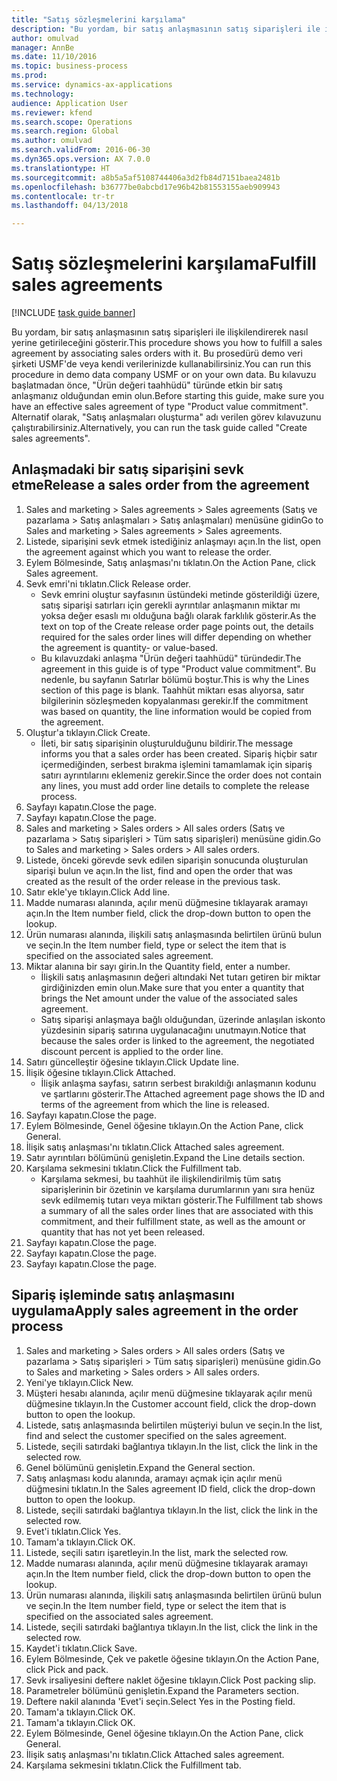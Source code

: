 ```yaml
--- 
title: "Satış sözleşmelerini karşılama"
description: "Bu yordam, bir satış anlaşmasının satış siparişleri ile ilişkilendirerek nasıl yerine getirileceğini gösterir."
author: omulvad
manager: AnnBe
ms.date: 11/10/2016
ms.topic: business-process
ms.prod: 
ms.service: dynamics-ax-applications
ms.technology: 
audience: Application User
ms.reviewer: kfend
ms.search.scope: Operations
ms.search.region: Global
ms.author: omulvad
ms.search.validFrom: 2016-06-30
ms.dyn365.ops.version: AX 7.0.0
ms.translationtype: HT
ms.sourcegitcommit: a8b5a5af5108744406a3d2fb84d7151baea2481b
ms.openlocfilehash: b36777be0abcbd17e96b42b81553155aeb909943
ms.contentlocale: tr-tr
ms.lasthandoff: 04/13/2018

---
```

# <a name="fulfill-sales-agreements"></a><span data-ttu-id="4acea-103">Satış sözleşmelerini karşılama</span><span class="sxs-lookup"><span data-stu-id="4acea-103">Fulfill sales agreements</span></span>

[!INCLUDE [task guide banner](../../includes/task-guide-banner.md)]

<span data-ttu-id="4acea-104">Bu yordam, bir satış anlaşmasının satış siparişleri ile ilişkilendirerek nasıl yerine getirileceğini gösterir.</span><span class="sxs-lookup"><span data-stu-id="4acea-104">This procedure shows you how to fulfill a sales agreement by associating sales orders with it.</span></span> <span data-ttu-id="4acea-105">Bu prosedürü demo veri şirketi USMF'de veya kendi verilerinizde kullanabilirsiniz.</span><span class="sxs-lookup"><span data-stu-id="4acea-105">You can run this procedure in demo data company USMF or on your own data.</span></span> <span data-ttu-id="4acea-106">Bu kılavuzu başlatmadan önce, "Ürün değeri taahhüdü" türünde etkin bir satış anlaşmanız olduğundan emin olun.</span><span class="sxs-lookup"><span data-stu-id="4acea-106">Before starting this guide, make sure you have an effective sales agreement of type "Product value commitment".</span></span> <span data-ttu-id="4acea-107">Alternatif olarak, "Satış anlaşmaları oluşturma" adı verilen görev kılavuzunu çalıştırabilirsiniz.</span><span class="sxs-lookup"><span data-stu-id="4acea-107">Alternatively, you can run the task guide called "Create sales agreements".</span></span>  




## <a name="release-a-sales-order-from-the-agreement"></a><span data-ttu-id="4acea-108">Anlaşmadaki bir satış siparişini sevk etme</span><span class="sxs-lookup"><span data-stu-id="4acea-108">Release a sales order from the agreement</span></span>
1. <span data-ttu-id="4acea-109">Sales and marketing > Sales agreements > Sales agreements (Satış ve pazarlama > Satış anlaşmaları > Satış anlaşmaları) menüsüne gidin</span><span class="sxs-lookup"><span data-stu-id="4acea-109">Go to Sales and marketing > Sales agreements > Sales agreements.</span></span>
2. <span data-ttu-id="4acea-110">Listede, siparişini sevk etmek istediğiniz anlaşmayı açın.</span><span class="sxs-lookup"><span data-stu-id="4acea-110">In the list, open the agreement against which you want to release the order.</span></span>
3. <span data-ttu-id="4acea-111">Eylem Bölmesinde, Satış anlaşması'nı tıklatın.</span><span class="sxs-lookup"><span data-stu-id="4acea-111">On the Action Pane, click Sales agreement.</span></span>
4. <span data-ttu-id="4acea-112">Sevk emri'ni tıklatın.</span><span class="sxs-lookup"><span data-stu-id="4acea-112">Click Release order.</span></span>
    * <span data-ttu-id="4acea-113">Sevk emrini oluştur sayfasının üstündeki metinde gösterildiği üzere, satış siparişi satırları için gerekli ayrıntılar anlaşmanın miktar mı yoksa değer esaslı mı olduğuna bağlı olarak farklılık gösterir.</span><span class="sxs-lookup"><span data-stu-id="4acea-113">As the text on top of the  Create release order page points out, the details required for the sales order lines will differ depending on whether the agreement is quantity- or value-based.</span></span>  
    * <span data-ttu-id="4acea-114">Bu kılavuzdaki anlaşma "Ürün değeri taahhüdü" türündedir.</span><span class="sxs-lookup"><span data-stu-id="4acea-114">The agreement in this guide is of type "Product value commitment".</span></span> <span data-ttu-id="4acea-115">Bu nedenle, bu sayfanın Satırlar bölümü boştur.</span><span class="sxs-lookup"><span data-stu-id="4acea-115">This is why the Lines section of this page is blank.</span></span> <span data-ttu-id="4acea-116">Taahhüt miktarı esas alıyorsa, satır bilgilerinin sözleşmeden kopyalanması gerekir.</span><span class="sxs-lookup"><span data-stu-id="4acea-116">If the commitment was based on quantity, the line information would be copied from the agreement.</span></span>  
5. <span data-ttu-id="4acea-117">Oluştur'a tıklayın.</span><span class="sxs-lookup"><span data-stu-id="4acea-117">Click Create.</span></span>
    * <span data-ttu-id="4acea-118">İleti, bir satış siparişinin oluşturulduğunu bildirir.</span><span class="sxs-lookup"><span data-stu-id="4acea-118">The message informs you that a sales order has been created.</span></span> <span data-ttu-id="4acea-119">Sipariş hiçbir satır içermediğinden, serbest bırakma işlemini tamamlamak için sipariş satırı ayrıntılarını eklemeniz gerekir.</span><span class="sxs-lookup"><span data-stu-id="4acea-119">Since the order does not contain any lines, you must add order line details to complete the release process.</span></span>   
6. <span data-ttu-id="4acea-120">Sayfayı kapatın.</span><span class="sxs-lookup"><span data-stu-id="4acea-120">Close the page.</span></span>
7. <span data-ttu-id="4acea-121">Sayfayı kapatın.</span><span class="sxs-lookup"><span data-stu-id="4acea-121">Close the page.</span></span>
8. <span data-ttu-id="4acea-122">Sales and marketing > Sales orders > All sales orders (Satış ve pazarlama > Satış siparişleri > Tüm satış siparişleri) menüsüne gidin.</span><span class="sxs-lookup"><span data-stu-id="4acea-122">Go to Sales and marketing > Sales orders > All sales orders.</span></span>
9. <span data-ttu-id="4acea-123">Listede, önceki görevde sevk edilen siparişin sonucunda oluşturulan siparişi bulun ve açın.</span><span class="sxs-lookup"><span data-stu-id="4acea-123">In the list, find and open the order that was created as the result of the order release in the previous task.</span></span>
10. <span data-ttu-id="4acea-124">Satır ekle'ye tıklayın.</span><span class="sxs-lookup"><span data-stu-id="4acea-124">Click Add line.</span></span>
11. <span data-ttu-id="4acea-125">Madde numarası alanında, açılır menü düğmesine tıklayarak aramayı açın.</span><span class="sxs-lookup"><span data-stu-id="4acea-125">In the Item number field, click the drop-down button to open the lookup.</span></span>
12. <span data-ttu-id="4acea-126">Ürün numarası alanında, ilişkili satış anlaşmasında belirtilen ürünü bulun ve seçin.</span><span class="sxs-lookup"><span data-stu-id="4acea-126">In the Item number field, type or select the item that is specified on the associated sales agreement.</span></span>
13. <span data-ttu-id="4acea-127">Miktar alanına bir sayı girin.</span><span class="sxs-lookup"><span data-stu-id="4acea-127">In the Quantity field, enter a number.</span></span>
    * <span data-ttu-id="4acea-128">İlişkili satış anlaşmasının değeri altındaki Net tutarı getiren bir miktar girdiğinizden emin olun.</span><span class="sxs-lookup"><span data-stu-id="4acea-128">Make sure that you enter a quantity that brings the Net amount under the value of the associated sales agreement.</span></span>  
    * <span data-ttu-id="4acea-129">Satış siparişi anlaşmaya bağlı olduğundan, üzerinde anlaşılan iskonto yüzdesinin sipariş satırına uygulanacağını unutmayın.</span><span class="sxs-lookup"><span data-stu-id="4acea-129">Notice that because the sales order is linked to the agreement, the negotiated discount percent is applied to the order line.</span></span>  
14. <span data-ttu-id="4acea-130">Satırı güncelleştir öğesine tıklayın.</span><span class="sxs-lookup"><span data-stu-id="4acea-130">Click Update line.</span></span>
15. <span data-ttu-id="4acea-131">İlişik öğesine tıklayın.</span><span class="sxs-lookup"><span data-stu-id="4acea-131">Click Attached.</span></span>
    * <span data-ttu-id="4acea-132">İlişik anlaşma sayfası, satırın serbest bırakıldığı anlaşmanın kodunu ve şartlarını gösterir.</span><span class="sxs-lookup"><span data-stu-id="4acea-132">The Attached agreement page shows the ID and terms of the agreement from which the line is released.</span></span>  
16. <span data-ttu-id="4acea-133">Sayfayı kapatın.</span><span class="sxs-lookup"><span data-stu-id="4acea-133">Close the page.</span></span>
17. <span data-ttu-id="4acea-134">Eylem Bölmesinde, Genel öğesine tıklayın.</span><span class="sxs-lookup"><span data-stu-id="4acea-134">On the Action Pane, click General.</span></span>
18. <span data-ttu-id="4acea-135">İlişik satış anlaşması'nı tıklatın.</span><span class="sxs-lookup"><span data-stu-id="4acea-135">Click Attached sales agreement.</span></span>
19. <span data-ttu-id="4acea-136">Satır ayrıntıları bölümünü genişletin.</span><span class="sxs-lookup"><span data-stu-id="4acea-136">Expand the Line details section.</span></span>
20. <span data-ttu-id="4acea-137">Karşılama sekmesini tıklatın.</span><span class="sxs-lookup"><span data-stu-id="4acea-137">Click the Fulfillment tab.</span></span>
    * <span data-ttu-id="4acea-138">Karşılama sekmesi, bu taahhüt ile ilişkilendirilmiş tüm satış siparişlerinin bir özetinin ve karşılama durumlarının yanı sıra henüz sevk edilmemiş tutarı veya miktarı gösterir.</span><span class="sxs-lookup"><span data-stu-id="4acea-138">The Fulfillment tab shows a summary of all the sales order lines that are associated with this commitment, and their fulfillment state, as well as the amount or quantity that has not yet been released.</span></span>   
21. <span data-ttu-id="4acea-139">Sayfayı kapatın.</span><span class="sxs-lookup"><span data-stu-id="4acea-139">Close the page.</span></span>
22. <span data-ttu-id="4acea-140">Sayfayı kapatın.</span><span class="sxs-lookup"><span data-stu-id="4acea-140">Close the page.</span></span>
23. <span data-ttu-id="4acea-141">Sayfayı kapatın.</span><span class="sxs-lookup"><span data-stu-id="4acea-141">Close the page.</span></span>

## <a name="apply-sales-agreement-in-the-order-process"></a><span data-ttu-id="4acea-142">Sipariş işleminde satış anlaşmasını uygulama</span><span class="sxs-lookup"><span data-stu-id="4acea-142">Apply sales agreement in the order process</span></span>
1. <span data-ttu-id="4acea-143">Sales and marketing > Sales orders > All sales orders (Satış ve pazarlama > Satış siparişleri > Tüm satış siparişleri) menüsüne gidin.</span><span class="sxs-lookup"><span data-stu-id="4acea-143">Go to Sales and marketing > Sales orders > All sales orders.</span></span>
2. <span data-ttu-id="4acea-144">Yeni'ye tıklayın.</span><span class="sxs-lookup"><span data-stu-id="4acea-144">Click New.</span></span>
3. <span data-ttu-id="4acea-145">Müşteri hesabı alanında, açılır menü düğmesine tıklayarak açılır menü düğmesine tıklayın.</span><span class="sxs-lookup"><span data-stu-id="4acea-145">In the Customer account field, click the drop-down button to open the lookup.</span></span>
4. <span data-ttu-id="4acea-146">Listede, satış anlaşmasında belirtilen müşteriyi bulun ve seçin.</span><span class="sxs-lookup"><span data-stu-id="4acea-146">In the list, find and select the customer specified on the sales agreement.</span></span>
5. <span data-ttu-id="4acea-147">Listede, seçili satırdaki bağlantıya tıklayın.</span><span class="sxs-lookup"><span data-stu-id="4acea-147">In the list, click the link in the selected row.</span></span>
6. <span data-ttu-id="4acea-148">Genel bölümünü genişletin.</span><span class="sxs-lookup"><span data-stu-id="4acea-148">Expand the General section.</span></span>
7. <span data-ttu-id="4acea-149">Satış anlaşması kodu alanında, aramayı açmak için açılır menü düğmesini tıklatın.</span><span class="sxs-lookup"><span data-stu-id="4acea-149">In the Sales agreement ID field, click the drop-down button to open the lookup.</span></span>
8. <span data-ttu-id="4acea-150">Listede, seçili satırdaki bağlantıya tıklayın.</span><span class="sxs-lookup"><span data-stu-id="4acea-150">In the list, click the link in the selected row.</span></span>
9. <span data-ttu-id="4acea-151">Evet'i tıklatın.</span><span class="sxs-lookup"><span data-stu-id="4acea-151">Click Yes.</span></span>
10. <span data-ttu-id="4acea-152">Tamam'a tıklayın.</span><span class="sxs-lookup"><span data-stu-id="4acea-152">Click OK.</span></span>
11. <span data-ttu-id="4acea-153">Listede, seçili satırı işaretleyin.</span><span class="sxs-lookup"><span data-stu-id="4acea-153">In the list, mark the selected row.</span></span>
12. <span data-ttu-id="4acea-154">Madde numarası alanında, açılır menü düğmesine tıklayarak aramayı açın.</span><span class="sxs-lookup"><span data-stu-id="4acea-154">In the Item number field, click the drop-down button to open the lookup.</span></span>
13. <span data-ttu-id="4acea-155">Ürün numarası alanında, ilişkili satış anlaşmasında belirtilen ürünü bulun ve seçin.</span><span class="sxs-lookup"><span data-stu-id="4acea-155">In the Item number field, type or select the item that is specified on the associated sales agreement.</span></span>
14. <span data-ttu-id="4acea-156">Listede, seçili satırdaki bağlantıya tıklayın.</span><span class="sxs-lookup"><span data-stu-id="4acea-156">In the list, click the link in the selected row.</span></span>
15. <span data-ttu-id="4acea-157">Kaydet'i tıklatın.</span><span class="sxs-lookup"><span data-stu-id="4acea-157">Click Save.</span></span>
16. <span data-ttu-id="4acea-158">Eylem Bölmesinde, Çek ve paketle öğesine tıklayın.</span><span class="sxs-lookup"><span data-stu-id="4acea-158">On the Action Pane, click Pick and pack.</span></span>
17. <span data-ttu-id="4acea-159">Sevk irsaliyesini deftere naklet öğesine tıklayın.</span><span class="sxs-lookup"><span data-stu-id="4acea-159">Click Post packing slip.</span></span>
18. <span data-ttu-id="4acea-160">Parametreler bölümünü genişletin.</span><span class="sxs-lookup"><span data-stu-id="4acea-160">Expand the Parameters section.</span></span>
19. <span data-ttu-id="4acea-161">Deftere nakil alanında 'Evet'i seçin.</span><span class="sxs-lookup"><span data-stu-id="4acea-161">Select Yes in the Posting field.</span></span>
20. <span data-ttu-id="4acea-162">Tamam'a tıklayın.</span><span class="sxs-lookup"><span data-stu-id="4acea-162">Click OK.</span></span>
21. <span data-ttu-id="4acea-163">Tamam'a tıklayın.</span><span class="sxs-lookup"><span data-stu-id="4acea-163">Click OK.</span></span>
22. <span data-ttu-id="4acea-164">Eylem Bölmesinde, Genel öğesine tıklayın.</span><span class="sxs-lookup"><span data-stu-id="4acea-164">On the Action Pane, click General.</span></span>
23. <span data-ttu-id="4acea-165">İlişik satış anlaşması'nı tıklatın.</span><span class="sxs-lookup"><span data-stu-id="4acea-165">Click Attached sales agreement.</span></span>
24. <span data-ttu-id="4acea-166">Karşılama sekmesini tıklatın.</span><span class="sxs-lookup"><span data-stu-id="4acea-166">Click the Fulfillment tab.</span></span>


